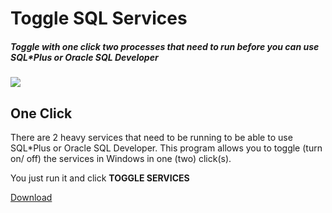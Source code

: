# Toggle SQL Services
##### Toggle with one click two processes that need to run before you can use SQL\*Plus or Oracle SQL Developer

![](https://raw.githubusercontent.com/symonxdd/Toggle-SQL-Services/master/tss.ico)

##   One Click
There are 2 heavy services that need to be running to be able to use SQL\*Plus or Oracle SQL Developer. This program allows you to toggle (turn on/ off) the services in Windows in one (two) click(s).

You just run it and click **TOGGLE SERVICES**

[Download](https://github.com/symonxdd/Toggle-SQL-Services/blob/master/bin/Release/Toggle%20SQL%20Services.exe?raw=true ":)")
